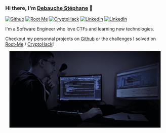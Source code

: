 ### Hi there, I'm [Debauche Stéphane](https://www.linkedin.com/in/st%C3%A9phane-debauche-378b9a135) 👋

[![Github](https://custom-icon-badges.herokuapp.com/badge/Github-grey?style=for-the-badge&logo=Github&logoColor=white)](https://github.com/Mister7F)
[![Root Me](https://custom-icon-badges.herokuapp.com/badge/rootme-white?style=for-the-badge&logo=rootme&color=dedede)](https://root-me.org/Mister7F?inc=score)
[![CryptoHack](https://custom-icon-badges.herokuapp.com/badge/CryptoHack-fdb813?style=for-the-badge&logo=brain-min)](https://cryptohack.org/user/Mister7F/)
[![LinkedIn](https://custom-icon-badges.herokuapp.com/badge/LinkedIn-blue?style=for-the-badge&logo=LinkedIn&logoColor=white)](https://www.linkedin.com/in/st%C3%A9phane-debauche-378b9a135) [![LinkedIn](https://custom-icon-badges.herokuapp.com/badge/Odoo-a4448b?style=for-the-badge&logo=Odoo&logoColor=a4448b)](https://github.com/std-odoo)

I'm a Software Engineer who love CTFs and learning new technologies.

Checkout my personnal projects on [Github](https://github.com/Mister7F) or the challenges I solved on [Root-Me](https://root-me.org/Mister7F?inc=score) / [CryptoHack](https://cryptohack.org/user/Mister7F/)!

<p align="center">
  <img src="https://github.com/Mister7F/Mister7F/blob/main/assets/background.png?raw=true" width="95%"/>
</p>
